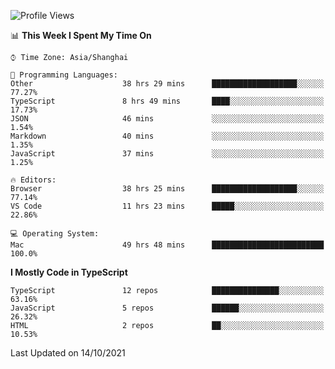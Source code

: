 <!--START_SECTION:waka-->
![Profile Views](http://img.shields.io/badge/Profile%20Views-1-blue)

📊 **This Week I Spent My Time On** 

```text
⌚︎ Time Zone: Asia/Shanghai

💬 Programming Languages: 
Other                    38 hrs 29 mins      ███████████████████░░░░░░   77.27% 
TypeScript               8 hrs 49 mins       ████░░░░░░░░░░░░░░░░░░░░░   17.73% 
JSON                     46 mins             ░░░░░░░░░░░░░░░░░░░░░░░░░   1.54% 
Markdown                 40 mins             ░░░░░░░░░░░░░░░░░░░░░░░░░   1.35% 
JavaScript               37 mins             ░░░░░░░░░░░░░░░░░░░░░░░░░   1.25%

🔥 Editors: 
Browser                  38 hrs 25 mins      ███████████████████░░░░░░   77.14% 
VS Code                  11 hrs 23 mins      █████░░░░░░░░░░░░░░░░░░░░   22.86%

💻 Operating System: 
Mac                      49 hrs 48 mins      █████████████████████████   100.0%

```

**I Mostly Code in TypeScript** 

```text
TypeScript               12 repos            ███████████████░░░░░░░░░░   63.16% 
JavaScript               5 repos             ██████░░░░░░░░░░░░░░░░░░░   26.32% 
HTML                     2 repos             ██░░░░░░░░░░░░░░░░░░░░░░░   10.53%

```



 Last Updated on 14/10/2021
<!--END_SECTION:waka-->
